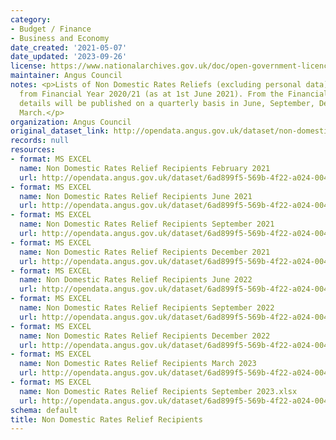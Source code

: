 ```yaml
---
category:
- Budget / Finance
- Business and Economy
date_created: '2021-05-07'
date_updated: '2023-09-26'
license: https://www.nationalarchives.gov.uk/doc/open-government-licence/version/3/
maintainer: Angus Council
notes: <p>Lists of Non Domestic Rates Reliefs (excluding personal data) awarded beginning
  from Financial Year 2020/21 (as at 1st June 2021). From the Financial Year 2021/22
  details will be published on a quarterly basis in June, September, December and
  March.</p>
organization: Angus Council
original_dataset_link: http://opendata.angus.gov.uk/dataset/non-domestic-rates-relief-recipients
records: null
resources:
- format: MS EXCEL
  name: Non Domestic Rates Relief Recipients February 2021
  url: http://opendata.angus.gov.uk/dataset/6ad899f5-569b-4f22-a024-004c9318ede9/resource/ae5ec675-1271-40a4-9998-6f619da40d7b/download/non_domestic_rates_relief_recipients_feb_2021.xlsx
- format: MS EXCEL
  name: Non Domestic Rates Relief Recipients June 2021
  url: http://opendata.angus.gov.uk/dataset/6ad899f5-569b-4f22-a024-004c9318ede9/resource/e90c47d4-00a4-46e3-a014-8b85774d3d20/download/non_domestic_rates_relief_recipients_jun_2021.xlsx
- format: MS EXCEL
  name: Non Domestic Rates Relief Recipients September 2021
  url: http://opendata.angus.gov.uk/dataset/6ad899f5-569b-4f22-a024-004c9318ede9/resource/4048bae7-f718-48b6-8342-bf033cf616d3/download/non_domestic_rates_relief_recipients_sep_2021.xlsx
- format: MS EXCEL
  name: Non Domestic Rates Relief Recipients December 2021
  url: http://opendata.angus.gov.uk/dataset/6ad899f5-569b-4f22-a024-004c9318ede9/resource/27178e66-5b70-40b4-a983-df5faccabc22/download/non-domestic-rates-relief-recipients-december-2021.xlsx
- format: MS EXCEL
  name: Non Domestic Rates Relief Recipients June 2022
  url: http://opendata.angus.gov.uk/dataset/6ad899f5-569b-4f22-a024-004c9318ede9/resource/6c268c22-494d-4e70-92eb-f2f8ea70f8cf/download/ndr-relief-recipients-june-2022.xlsx
- format: MS EXCEL
  name: Non Domestic Rates Relief Recipients September 2022
  url: http://opendata.angus.gov.uk/dataset/6ad899f5-569b-4f22-a024-004c9318ede9/resource/ef085fc7-32e3-4318-a9cf-cee71848a30b/download/ndr-relief-recipients-september-2022.xlsx
- format: MS EXCEL
  name: Non Domestic Rates Relief Recipients December 2022
  url: http://opendata.angus.gov.uk/dataset/6ad899f5-569b-4f22-a024-004c9318ede9/resource/a75df8e0-937b-4ca2-af9d-2be88ed4cdb7/download/non-domestic-rates-relief-recipients-december-2022.xlsx
- format: MS EXCEL
  name: Non Domestic Rates Relief Recipients March 2023
  url: http://opendata.angus.gov.uk/dataset/6ad899f5-569b-4f22-a024-004c9318ede9/resource/32471535-54d2-42cb-b2ec-9ab169e4a73f/download/ndr-relief-recipients-march-2023.xlsx
- format: MS EXCEL
  name: Non Domestic Rates Relief Recipients September 2023.xlsx
  url: http://opendata.angus.gov.uk/dataset/6ad899f5-569b-4f22-a024-004c9318ede9/resource/eeff2938-44d0-4771-a548-a8ac646762bf/download/non-domestic-rates-relief-recipients-september-2023.xlsx
schema: default
title: Non Domestic Rates Relief Recipients
---
```


